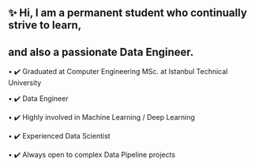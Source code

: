 ## ✨ Hi, I am a permanent student who continually strive to learn,
## and also a passionate Data Engineer.

• ✔️ Graduated at Computer Engineering MSc. at Istanbul Technical University

• ✔️ Data Engineer

• ✔️ Highly involved in Machine Learning / Deep Learning

• ✔️ Experienced Data Scientist

• ✔️ Always open to complex Data Pipeline projects
